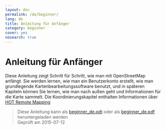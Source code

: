 ```yaml
---
layout: doc
permalink: /de/beginner/
lang: de
title: Anleitung für Anfänger
category: beginner
cover: yes
nosearch: true
---
```


Anleitung für Anfänger
================


Diese Anleitung zeigt Schritt für Schritt, wie man mit OpenStreetMap anfängt. Sie werden lernen,
wie man ein Benutzerkonto erstellt, wie man grundlegende Kartenbearbeitungssoftware benutzt, und in späteren Kapiteln können Sie lernen, wie man nach außen geht
und Informationen für die Karte sammelt. Die Koordinierungskapitel enthalten Informationen über [HOT Remote Mapping](/de/coordination/) 

> Diese Anleitung kann als [beginner_de.odt](/files/beginner_de.odt) oder als [beginner_de.pdf](/files/beginner_de.pdf) heruntergeladen werden  
Geprüft am 2015-07-12  
